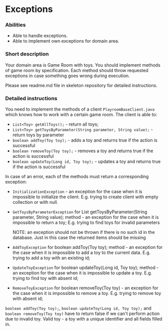 # Exceptions

### Abilities
- Able to handle exceptions.
- Able to implement own exceptions for domain area.

### Short description
Your domain area is Game Room with toys. You should implement methods of game room by specification. Each method should throw requested exceptions in case something goes wrong during execution.

Please see readme.md  file in skeleton repository for detailed instructions.

### Detailed instructions
You need to implement the methods of a client `PlayroomBaseClient.java` which knows how to work with a certain game room.
The client is able to:

- `List<Toy> getAllToys();` - return all toys;
- `List<Toy> getToysByParameter(String parameter, String value);` - return toys by parameter
- `boolean addToy(Toy toy);` - adds a toy and returns true if the action is successful
- `boolean removeToy(Toy toy);` - removes a toy and returns true if the action is successful
- `boolean updateToy(Long id, Toy toy);` - updates a toy and returns true if the action is successful

In case of an error, each of the methods must return a corresponding exception:
* `InitializationException` - an exception for the case when it is impossible to initialize the client.
  E.g. trying to create client with empty collection or with null.

* `GetToysByParameterException` for List<Toy> getToysByParameter(String parameter, String value); method -
  an exception for the case when it is impossible to return a toy;
  E.g. trying to find toys for invalid parameters
  
  NOTE: an exception should not be thrown if there is no such id in the database. 
  Just in this case the returned items should be missing

* `AddToyException` for boolean addToy(Toy toy); method - an exception for the case when it is impossible to add a toy to the current data.
  E.g. trying to add a toy with an existing id;

* `UpdateToyException` for boolean updateToy(Long id, Toy toy); method -
  an exception for the case when it is impossible to update a toy.
  E.g. trying to find toy with absent id;

* `RemoveToyException` for boolean removeToy(Toy toy) -
  an exception for the case when it is impossible to remove a toy.
  E.g. trying to remove toy with absent id;

`boolean addToy(Toy toy);`, `boolean updateToy(Long id, Toy toy);` and `boolean removeToy(Toy toy)`
have to return false if we can't perform action due to invalid toy.
Valid toy - a toy with a unique identifier and all fields filled in.
